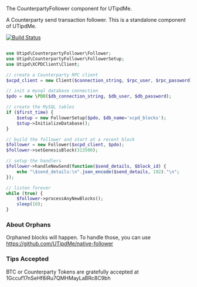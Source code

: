 The CounterpartyFollower component for UTipdMe.

A Counterparty send transaction follower. This is a standalone component of UTipdMe.

[![Build Status](https://travis-ci.org/UTipdMe/counterparty-follower.svg?branch=master)](https://travis-ci.org/UTipdMe/counterparty-follower)



```php

use Utipd\CounterpartyFollower\Follower;
use Utipd\CounterpartyFollower\FollowerSetup;
use Utipd\XCPDClient\Client;

// create a Counterparty RPC client
$xcpd_client = new Client($connection_string, $rpc_user, $rpc_password);

// init a mysql database connection
$pdo = new \PDO($db_connection_string, $db_user, $db_password);

// create the MySQL tables
if ($first_time) {
    $setup = new FollowerSetup($pdo, $db_name='xcpd_blocks');
    $stup->InitializeDatabase();
}

// build the follower and start at a recent block
$follower = new Follower($xcpd_client, $pdo);
$follower->setGenesisBlock(313500);

// setup the handlers
$follower->handleNewSend(function($send_details, $block_id) {
    echo "\$send_details:\n".json_encode($send_details, 192)."\n";
});

// listen forever
while (true) {
    $follower->processAnyNewBlocks();
    sleep(10);
}

```


### About Orphans

Orphaned blocks will happen. To handle those, you can use https://github.com/UTipdMe/native-follower


### Tips Accepted

BTC or Counterparty Tokens are gratefully accepted at 1Gccuf17nSeHf8iRu7QMHMayLaBRc8C9bh

